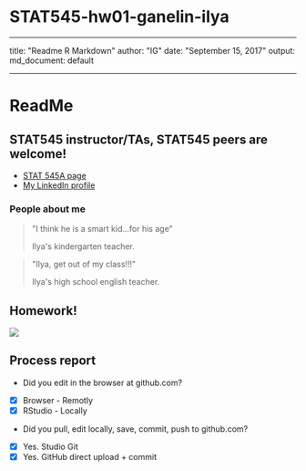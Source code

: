 # STAT545-hw01-ganelin-ilya
---
title: "Readme R Markdown"
author: "IG"
date: "September 15, 2017"
output:
  md_document: default
  
---


# ReadMe 

## STAT545 instructor/TAs, STAT545 peers are welcome!


- [STAT 545A page](http://stat545.com/)
- [My LinkedIn profile](https://www.linkedin.com/in/ganelin/)

### People about me

> "I think he is a smart kid...for his age"
>
> Ilya's kindergarten teacher.

> "Ilya, get out of my class!!!"
>
> Ilya's high school english teacher.



## Homework!
![](http://www.erauscher.com/uploads/5/9/1/3/59136803/764014668.jpg)



## Process report

- Did you edit in the browser at github.com?

- [x] Browser - Remotly
- [x] RStudio - Locally

- Did you pull, edit locally, save, commit, push to github.com?

- [x] Yes. Studio Git
- [x] Yes. GitHub direct upload + commit
